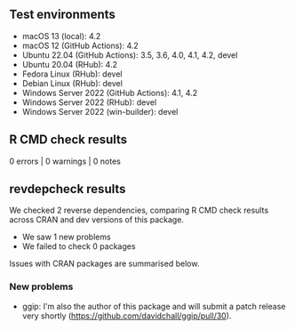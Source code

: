 ## Test environments

* macOS 13 (local): 4.2
* macOS 12 (GitHub Actions): 4.2
* Ubuntu 22.04 (GitHub Actions): 3.5, 3.6, 4.0, 4.1, 4.2, devel
* Ubuntu 20.04 (RHub): 4.2
* Fedora Linux (RHub): devel
* Debian Linux (RHub): devel
* Windows Server 2022 (GitHub Actions): 4.1, 4.2
* Windows Server 2022 (RHub): devel
* Windows Server 2022 (win-builder): devel

## R CMD check results

0 errors | 0 warnings | 0 notes

## revdepcheck results

We checked 2 reverse dependencies, comparing R CMD check results across CRAN and dev versions of this package.

 * We saw 1 new problems
 * We failed to check 0 packages

Issues with CRAN packages are summarised below.

### New problems

* ggip: I'm also the author of this package and will submit a patch release
  very shortly (https://github.com/davidchall/ggip/pull/30).
